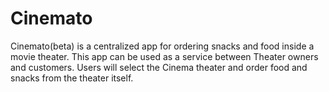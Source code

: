 # Cinemato
Cinemato(beta) is a centralized app for ordering snacks and food inside a movie theater. This app can be used as a service between Theater owners and customers. Users will select the Cinema theater and order food and snacks from the theater itself.
